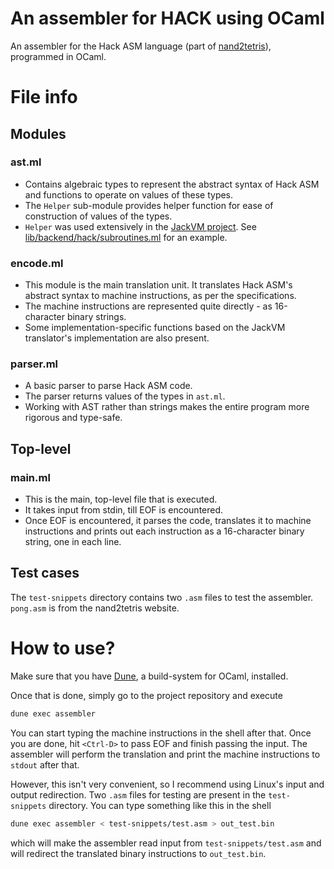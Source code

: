 # An assembler for HACK using OCaml

An assembler for the Hack ASM language (part of [nand2tetris](https://nand2tetris.org)), programmed in OCaml.


# File info

## Modules

### ast.ml

- Contains algebraic types to represent the abstract syntax of Hack ASM and functions to operate on values of these types.
- The `Helper` sub-module provides helper function for ease of construction of values of the types.
- `Helper` was used extensively in the [JackVM project](https://github.com/rajdeep-314/jackvm). See [lib/backend/hack/subroutines.ml](https://github.com/rajdeep-314/jackvm/blob/main/lib/backend/hack/subroutines.ml) for an example.

### encode.ml

- This module is the main translation unit. It translates Hack ASM's abstract syntax to machine instructions, as per the specifications.
- The machine instructions are represented quite directly - as 16-character binary strings.
- Some implementation-specific functions based on the JackVM translator's implementation are also present.

### parser.ml

- A basic parser to parse Hack ASM code.
- The parser returns values of the types in `ast.ml`.
- Working with AST rather than strings makes the entire program more rigorous and type-safe.


## Top-level

### main.ml

- This is the main, top-level file that is executed.
- It takes input from stdin, till EOF is encountered.
- Once EOF is encountered, it parses the code, translates it to machine instructions and prints out each instruction as a 16-character binary string, one in each line.


## Test cases

The `test-snippets` directory contains two `.asm` files to test the assembler. `pong.asm` is from the nand2tetris website.



# How to use?

Make sure that you have [Dune](https://dune.build/install), a build-system for OCaml, installed.

Once that is done, simply go to the project repository and execute

```bash
dune exec assembler
```

You can start typing the machine instructions in the shell after that. Once you are done, hit `<Ctrl-D>` to pass EOF and finish passing the input. The assembler will perform the translation and print the machine instructions to `stdout` after that.

However, this isn't very convenient, so I recommend using Linux's input and output redirection. Two `.asm` files for testing are present in the `test-snippets` directory. You can type something like this in the shell

```bash
dune exec assembler < test-snippets/test.asm > out_test.bin
```

which will make the assembler read input from `test-snippets/test.asm` and will redirect the translated binary instructions to `out_test.bin`.




